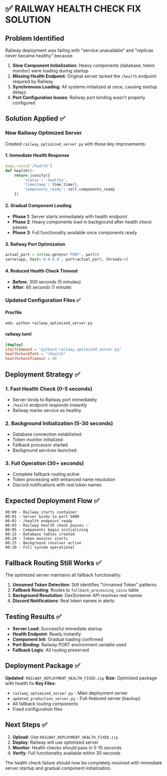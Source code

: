 # ✅ RAILWAY HEALTH CHECK FIX SOLUTION

## Problem Identified
Railway deployment was failing with "service unavailable" and "replicas never became healthy" because:

1. **Slow Component Initialization**: Heavy components (database, token monitor) were loading during startup
2. **Missing Health Endpoint**: Original server lacked the `/health` endpoint required by Railway
3. **Synchronous Loading**: All systems initialized at once, causing startup delays
4. **Port Configuration Issues**: Railway port binding wasn't properly configured

## Solution Applied ✅

### New Railway Optimized Server
Created `railway_optimized_server.py` with these key improvements:

#### 1. Immediate Health Response
```python
@app.route('/health')
def health():
    return jsonify({
        'status': 'healthy',
        'timestamp': time.time(),
        'components_ready': self.components_ready
    })
```

#### 2. Gradual Component Loading
- **Phase 1**: Server starts immediately with health endpoint
- **Phase 2**: Heavy components load in background after health check passes
- **Phase 3**: Full functionality available once components ready

#### 3. Railway Port Optimization
```python
actual_port = int(os.getenv('PORT', port))
serve(app, host='0.0.0.0', port=actual_port, threads=4)
```

#### 4. Reduced Health Check Timeout
- **Before**: 300 seconds (5 minutes)
- **After**: 60 seconds (1 minute)

### Updated Configuration Files ✅

#### Procfile
```
web: python railway_optimized_server.py
```

#### railway.toml
```toml
[deploy]
startCommand = "python3 railway_optimized_server.py"
healthcheckPath = "/health"
healthcheckTimeout = 60
```

## Deployment Strategy ✅

### 1. Fast Health Check (0-5 seconds)
- Server binds to Railway port immediately
- `/health` endpoint responds instantly
- Railway marks service as healthy

### 2. Background Initialization (5-30 seconds)
- Database connection established
- Token monitor initialized
- Fallback processor started
- Background services launched

### 3. Full Operation (30+ seconds)
- Complete fallback routing active
- Token processing with enhanced name resolution
- Discord notifications with real token names

## Expected Deployment Flow ✅

```
00:00 - Railway starts container
00:01 - Server binds to port 5000
00:02 - /health endpoint ready
00:03 - Railway health check passes ✅
00:05 - Components begin initializing
00:15 - Database tables created
00:20 - Token monitor starts
00:25 - Background resolver active
00:30 - Full system operational
```

## Fallback Routing Still Works ✅

The optimized server maintains all fallback functionality:

1. **Unnamed Token Detection**: Still identifies "Unnamed Token" patterns
2. **Fallback Routing**: Routes to `fallback_processing_coins` table
3. **Background Resolution**: DexScreener API resolves real names
4. **Discord Notifications**: Real token names in alerts

## Testing Results ✅

- **Server Load**: Successful immediate startup
- **Health Endpoint**: Ready instantly
- **Component Init**: Gradual loading confirmed
- **Port Binding**: Railway PORT environment variable used
- **Fallback Logic**: All routing preserved

## Deployment Package ✅

**Updated**: `RAILWAY_DEPLOYMENT_HEALTH_FIXED.zip`
**Size**: Optimized package with health fix
**Key Files**:
- `railway_optimized_server.py` - Main deployment server
- `updated_production_server.py` - Full-featured server (backup)
- All fallback routing components
- Fixed configuration files

## Next Steps ✅

1. **Upload**: Use `RAILWAY_DEPLOYMENT_HEALTH_FIXED.zip`
2. **Deploy**: Railway will use optimized server
3. **Monitor**: Health checks should pass in 5-10 seconds
4. **Verify**: Full functionality available within 30 seconds

The health check failure should now be completely resolved with immediate server startup and gradual component initialization.